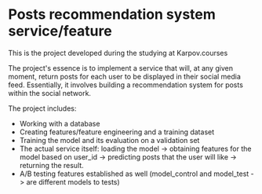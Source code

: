# Posts recommendation system service/feature
This is the project developed during the studying at Karpov.courses

The project's essence is to implement a service that will, at any given moment, return posts for each user to be displayed in their social media feed. Essentially, it involves building a recommendation system for posts within the social network.

The project includes:
- Working with a database
- Creating features/feature engineering and a training dataset
- Training the model and  its evaluation on a validation set
- The actual service itself: loading the model -> obtaining features for the model based on user_id -> predicting posts that the user will like -> returning the result.
- A/B testing features established as well (model_control and model_test -> are different models to tests)
